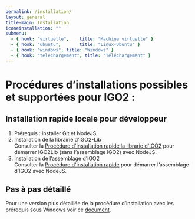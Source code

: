 ```yaml
---
permalink: /installation/
layout: general
title-main: Installation
iconeinstallation: ""
submenu:
  - { hook: "virtuelle",    title: "Machine virtuelle" }
  - { hook: "ubuntu",       title: "Linux-Ubuntu" }
  - { hook: "windows", title: "Windows" }
  - { hook: "telechargement", title: "Téléchargement" }
---
```


# Procédures d’installations possibles et supportées pour IGO2 :


## Installation rapide locale pour développeur

1. Prérequis : installer Git et NodeJS
2. Installation de la librairie d’IGO2-Lib  
   Consulter la [Procédure d'installation rapide la librarie d'IGO2](https://github.com/infra-geo-ouverte/igo2-lib#installation) pour        démarrer IGO2Lib (sans l’assemblage IGO2) avec NodeJS.
3. Installation de l’assemblage d’IGO2  
   Consulter la [Procédure d'installation rapide](https://github.com/infra-geo-ouverte/igo2#installation-et-d%C3%A9marrage) pour démarrer    l’assemblage d’IGO2 avec NodeJS.

## Pas à pas détaillé
Pour une version plus détaillée de la procédure d’installation avec les prérequis sous Windows voir ce [document](https://raw.githubusercontent.com/infra-geo-ouverte/site-web/gh-pages/assets/pdf/Procedure_installation_IGO2_win_v1.pdf).
